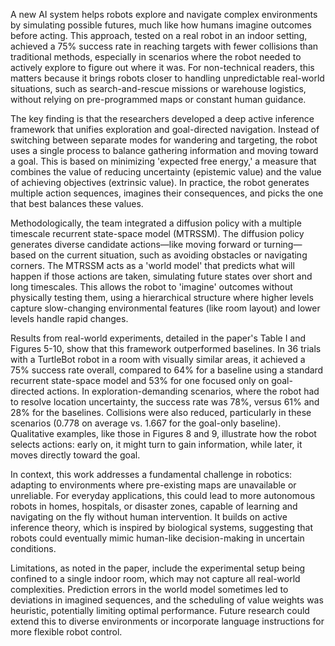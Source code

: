A new AI system helps robots explore and navigate complex environments by simulating possible futures, much like how humans imagine outcomes before acting. This approach, tested on a real robot in an indoor setting, achieved a 75% success rate in reaching targets with fewer collisions than traditional methods, especially in scenarios where the robot needed to actively explore to figure out where it was. For non-technical readers, this matters because it brings robots closer to handling unpredictable real-world situations, such as search-and-rescue missions or warehouse logistics, without relying on pre-programmed maps or constant human guidance.

The key finding is that the researchers developed a deep active inference framework that unifies exploration and goal-directed navigation. Instead of switching between separate modes for wandering and targeting, the robot uses a single process to balance gathering information and moving toward a goal. This is based on minimizing 'expected free energy,' a measure that combines the value of reducing uncertainty (epistemic value) and the value of achieving objectives (extrinsic value). In practice, the robot generates multiple action sequences, imagines their consequences, and picks the one that best balances these values.

Methodologically, the team integrated a diffusion policy with a multiple timescale recurrent state-space model (MTRSSM). The diffusion policy generates diverse candidate actions—like moving forward or turning—based on the current situation, such as avoiding obstacles or navigating corners. The MTRSSM acts as a 'world model' that predicts what will happen if those actions are taken, simulating future states over short and long timescales. This allows the robot to 'imagine' outcomes without physically testing them, using a hierarchical structure where higher levels capture slow-changing environmental features (like room layout) and lower levels handle rapid changes.

Results from real-world experiments, detailed in the paper's Table I and Figures 5-10, show that this framework outperformed baselines. In 36 trials with a TurtleBot robot in a room with visually similar areas, it achieved a 75% success rate overall, compared to 64% for a baseline using a standard recurrent state-space model and 53% for one focused only on goal-directed actions. In exploration-demanding scenarios, where the robot had to resolve location uncertainty, the success rate was 78%, versus 61% and 28% for the baselines. Collisions were also reduced, particularly in these scenarios (0.778 on average vs. 1.667 for the goal-only baseline). Qualitative examples, like those in Figures 8 and 9, illustrate how the robot selects actions: early on, it might turn to gain information, while later, it moves directly toward the goal.

In context, this work addresses a fundamental challenge in robotics: adapting to environments where pre-existing maps are unavailable or unreliable. For everyday applications, this could lead to more autonomous robots in homes, hospitals, or disaster zones, capable of learning and navigating on the fly without human intervention. It builds on active inference theory, which is inspired by biological systems, suggesting that robots could eventually mimic human-like decision-making in uncertain conditions.

Limitations, as noted in the paper, include the experimental setup being confined to a single indoor room, which may not capture all real-world complexities. Prediction errors in the world model sometimes led to deviations in imagined sequences, and the scheduling of value weights was heuristic, potentially limiting optimal performance. Future research could extend this to diverse environments or incorporate language instructions for more flexible robot control.